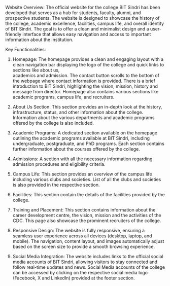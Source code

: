 Website Overview:
The official website for the college BIT Sindri has been developed that serves as a hub for students, faculty, alumni, and prospective students. The website is designed to showcase the history of the college, academic excellence, facilities, campus life, and overall identity of BIT Sindri. The goal is to offer a clean and minimalist design and a  user-friendly interface that allows easy navigation and access to important information about the institution.

Key Functionalities:
1.	Homepage:
	The homepage provides a clean and engaging layout with a clean navigation bar displaying the logo of the college and quick links to sections like about us,   
  academics and admission.
	The contact button scrolls to the bottom of the webpage where contact information is provided.
	There is a brief introduction to BIT Sindri, highlighting the vision, mission, history and message from director.
	Homepage also contains various sections like academic programs, campus life, and recruiters.

2.	About Us Section:
	This section provides an in-depth look at the history, infrastructure, status, and other information about the college. 
	Information about the various departments and academic programs offered by the college is also included.

3.	Academic Programs:
	A dedicated section available on the homepage outlining the academic programs available at BIT Sindri, including undergraduate, postgraduate, and PhD programs.
	Each section contains further information about the courses offered by the college.

4.	Admissions:
	A section with all the necessary information regarding admission procedures and eligibility criteria.

5.	Campus Life:
	This section provides an overview of the campus life including various clubs and societies.
	List of all the clubs and societies is also provided in the respective section.

6.	Facilities:
	This section contain the details of the facilities provided by the college.

7.	Training and Placement:
	This section contains information about the career development centre, the vision, mission and the activities of the CDC.
	This page also showcase the prominent recruiters of the college.

8.	Responsive Design:
	The website is fully responsive, ensuring a seamless user experience across all devices (desktop, laptop, and mobile).
	The navigation, content layout, and images automatically adjust based on the screen size to provide a smooth browsing experience.

9.	Social Media Integration:
	The website includes links to the official social media accounts of BIT Sindri, allowing visitors to stay connected and follow real-time updates and news.
	Social Media accounts of the college can be accessed by clicking on the respective social media logo (Facebook, X and LinkedIn) provided at the footer section.

